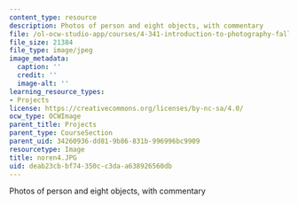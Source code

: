 ```yaml
---
content_type: resource
description: Photos of person and eight objects, with commentary
file: /ol-ocw-studio-app/courses/4-341-introduction-to-photography-fall-2002/deab23cbbf74350cc3daa638926560db_noren4.JPG
file_size: 21384
file_type: image/jpeg
image_metadata:
  caption: ''
  credit: ''
  image-alt: ''
learning_resource_types:
- Projects
license: https://creativecommons.org/licenses/by-nc-sa/4.0/
ocw_type: OCWImage
parent_title: Projects
parent_type: CourseSection
parent_uid: 34260936-dd81-9b86-831b-996996bc9909
resourcetype: Image
title: noren4.JPG
uid: deab23cb-bf74-350c-c3da-a638926560db
---
```

Photos of person and eight objects, with commentary